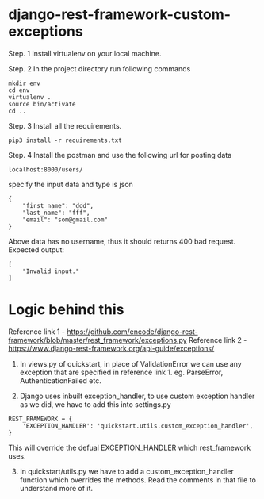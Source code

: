 # django-rest-framework-custom-exceptions
Step. 1
Install virtualenv on your local machine.

Step. 2
In the project directory run following commands
```
mkdir env
cd env
virtualenv .
source bin/activate
cd ..
```
Step. 3
Install all the requirements.
```
pip3 install -r requirements.txt
```

Step. 4
Install the postman and use the following url for posting data
```
localhost:8000/users/
```
specify the input data and type is json
```
{
	"first_name": "ddd",
	"last_name": "fff",
	"email": "som@gmail.com"
}
```
Above data has no username, thus it should returns 400 bad request.
Expected output:
```
[
    "Invalid input."
]
```
# Logic behind this
Reference link 1 - https://github.com/encode/django-rest-framework/blob/master/rest_framework/exceptions.py
Reference link 2 - https://www.django-rest-framework.org/api-guide/exceptions/
1. In views.py of quickstart, in place of ValidationError we can use any exception that are specified in reference link 1.
eg. ParseError, AuthenticationFailed etc.

2. Django uses inbuilt exception_handler, to use custom exception handler as we did, we have to add this into settings.py
```
REST_FRAMEWORK = {
    'EXCEPTION_HANDLER': 'quickstart.utils.custom_exception_handler',
}
```
This will override the defual EXCEPTION_HANDLER which rest_framework uses.

3. In quickstart/utils.py we have to add a custom_exception_handler function which overrides the methods.
Read the comments in that file to understand more of it.
